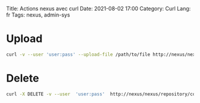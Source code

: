 Title: Actions nexus avec curl
Date: 2021-08-02 17:00
Category: Curl
Lang: fr
Tags: nexus, admin-sys

# Upload

```bash
curl -v --user 'user:pass' --upload-file /path/to/file http://nexus/nexus/repository/component/subfolder/file
```
# Delete 

```bash
curl -X DELETE -v --user  'user:pass'  http://nexus/nexus/repository/component/subfolder/file
```
